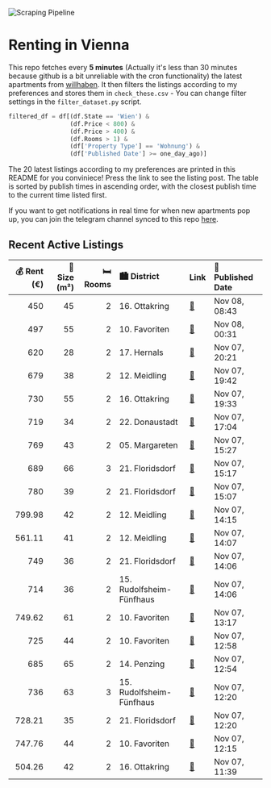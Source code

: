 ![Scraping Pipeline](https://github.com/AthomsG/renting-in-vienna/actions/workflows/run_pipeline.yml/badge.svg)


# Renting in Vienna

This repo fetches every **5 minutes** (Actually it's less than 30 minutes because github is a bit unreliable with the cron functionality) the latest apartments from [willhaben](https://www.willhaben.at/).
It then filters the listings according to my preferences and stores them in `check_these.csv` - You can change filter settings in the `filter_dataset.py` script.

```python
filtered_df = df[(df.State == 'Wien') & 
                 (df.Price < 800) &
                 (df.Price > 400) &
                 (df.Rooms > 1) &
                 (df['Property Type'] == 'Wohnung') &
                 (df['Published Date'] >= one_day_ago)]
```

The 20 latest listings according to my preferences are printed in this README for you conviniece! Press the link to see the listing post.
The table is sorted by publish times in ascending order, with the closest publish time to the current time listed first.

If you want to get notifications in real time for when new apartments pop up, you can join the telegram channel synced to this repo [here](https://t.me/+1HPAYOf5BSsyNTlk).

## Recent Active Listings

|   💰 Rent (€) |   📏 Size (m²) |   🛏️ Rooms | 🏙️ District              | Link                                                                                                                                                                                                                                                         | 📅 Published Date   |
|-------------:|--------------:|-----------:|:-------------------------|:-------------------------------------------------------------------------------------------------------------------------------------------------------------------------------------------------------------------------------------------------------------|:-------------------|
|       450    |            45 |          2 | 16. Ottakring            | [🔗](https://www.willhaben.at/iad/immobilien/d/mietwohnungen/wien/wien-1160-ottakring/gemeindewohnung-direktvergabe-vormerkschein-vor-30.9.2024-%28mit-begr%C3%BCndetem-wohnbedarf%29-1578879730/)                                                            | Nov 08, 08:43      |
|       497    |            55 |          2 | 10. Favoriten            | [🔗](https://www.willhaben.at/iad/immobilien/d/mietwohnungen/wien/wien-1100-favoriten/gemeindewohnung-mit-wundersch%C3%B6ner-aussicht-1972336147/)                                                                                                            | Nov 08, 00:31      |
|       620    |            28 |          2 | 17. Hernals              | [🔗](https://www.willhaben.at/iad/immobilien/d/mietwohnungen/wien/wien-1170-hernals/zweitwohnung-%7C-studentenwohnung-795194672/)                                                                                                                             | Nov 07, 20:21      |
|       679    |            38 |          2 | 12. Meidling             | [🔗](https://www.willhaben.at/iad/immobilien/d/mietwohnungen/wien/wien-1120-meidling/urbanes-wohnen-in-deiner-neuen-2-zimmerwohnung-mit-balkon-im-wildgarten-1852290692/)                                                                                     | Nov 07, 19:42      |
|       730    |            55 |          2 | 16. Ottakring            | [🔗](https://www.willhaben.at/iad/immobilien/d/mietwohnungen/wien/wien-1160-ottakring/provisionsfrei-f%C3%BCr-den-mieter%21-hasnerstra%C3%9Fe-hofruhelage-altbauerstbezug-55m%C2%B2-neue-komplettk%C3%BCche-wg-eignung%21-studenten-bevorzugt%21-1039056920/) | Nov 07, 19:33      |
|       719    |            34 |          2 | 22. Donaustadt           | [🔗](https://www.willhaben.at/iad/immobilien/d/mietwohnungen/wien/wien-1220-donaustadt/1220-wien---kirschbl%C3%BCtenpark---u1-n%C3%A4he-kagran---helle-hofseitige-ruhige-singlewohnung---provisionsfrei-1906948080/)                                          | Nov 07, 17:04      |
|       769    |            43 |          2 | 05. Margareten           | [🔗](https://www.willhaben.at/iad/immobilien/d/mietwohnungen/wien/wien-1050-margareten/sonnige-topmiete---erstbezug-1664639619/)                                                                                                                              | Nov 07, 15:27      |
|       689    |            66 |          3 | 21. Floridsdorf          | [🔗](https://www.willhaben.at/iad/immobilien/d/mietwohnungen/wien/wien-1210-floridsdorf/vermietung-3-zimmer-wohnung-2100524494/)                                                                                                                              | Nov 07, 15:17      |
|       780    |            39 |          2 | 21. Floridsdorf          | [🔗](https://www.willhaben.at/iad/immobilien/d/mietwohnungen/wien/wien-1210-floridsdorf/top-gepflegte-helle-2-zimmer-wohnung-mit-balkon-in-ruhiger-lage-1654625958/)                                                                                          | Nov 07, 15:07      |
|       799.98 |            42 |          2 | 12. Meidling             | [🔗](https://www.willhaben.at/iad/immobilien/d/mietwohnungen/wien/wien-1120-meidling/gem%C3%BCtliche-2-zimmer-wohnung-mit-balkon---n%C3%A4he-meidlinger-hauptstra%C3%9Fe%21-2134798976/)                                                                      | Nov 07, 14:15      |
|       561.11 |            41 |          2 | 12. Meidling             | [🔗](https://www.willhaben.at/iad/immobilien/d/mietwohnungen/wien/wien-1120-meidling/in-sanierung---n%C3%A4he-u4-/-u6-ii-terrasse-im-garten-ii-2-zimmer-mit-separater-k%C3%BCche-ii-beim-gaudenzdorfer-g%C3%BCrtel-798182927/)                                | Nov 07, 14:07      |
|       749    |            36 |          2 | 21. Floridsdorf          | [🔗](https://www.willhaben.at/iad/immobilien/d/mietwohnungen/wien/wien-1210-floridsdorf/1210-wien---sensationelle-ruhige-neubau-gartenwohnung-inklusive-komplettk%C3%BCche-1513762631/)                                                                       | Nov 07, 14:06      |
|       714    |            36 |          2 | 15. Rudolfsheim-Fünfhaus | [🔗](https://www.willhaben.at/iad/immobilien/d/mietwohnungen/wien/wien-1150-rudolfsheim-f%C3%BCnfhaus/wien---1150---klimatisierte-helle-singlewohnung-im-6ten-liftstock---n%C3%A4he-u6-station--gumpendorferstra%C3%9Fe-1762056592/)                          | Nov 07, 14:06      |
|       749.62 |            61 |          2 | 10. Favoriten            | [🔗](https://www.willhaben.at/iad/immobilien/d/mietwohnungen/wien/wien-1100-favoriten/helle-2-zimmer-altbauwohnung-1784266801/)                                                                                                                               | Nov 07, 13:17      |
|       725    |            44 |          2 | 10. Favoriten            | [🔗](https://www.willhaben.at/iad/immobilien/d/mietwohnungen/wien/wien-1100-favoriten/top-erstbezug-mit-kleinem-balkon-1162558783/)                                                                                                                           | Nov 07, 12:58      |
|       685    |            65 |          2 | 14. Penzing              | [🔗](https://www.willhaben.at/iad/immobilien/d/mietwohnungen/wien/wien-1140-penzing/ger%C3%A4umige-gemeindewohnung-im-14.-bezirk-zu-vergeben-868860133/)                                                                                                      | Nov 07, 12:54      |
|       736    |            63 |          3 | 15. Rudolfsheim-Fünfhaus | [🔗](https://www.willhaben.at/iad/immobilien/d/mietwohnungen/wien/wien-1150-rudolfsheim-f%C3%BCnfhaus/gemeindewohnung-direktvergabe-3-zimmer-1859939417/)                                                                                                     | Nov 07, 12:20      |
|       728.21 |            35 |          2 | 21. Floridsdorf          | [🔗](https://www.willhaben.at/iad/immobilien/d/mietwohnungen/wien/wien-1210-floridsdorf/wohnen-in-floridsdorf---2-zimmer-wohnung-mit-balkon-und-garagenplatz-n%C3%A4he-shopping-city-nord-&-klink-floridsdorf-836134213/)                                     | Nov 07, 12:20      |
|       747.76 |            44 |          2 | 10. Favoriten            | [🔗](https://www.willhaben.at/iad/immobilien/d/mietwohnungen/wien/wien-1100-favoriten/traumhaftes-neubauprojekt-mit-hochwertiger-ausstattung-und-freifl%C3%A4chen-in-zentraler-lage-1563246811/)                                                              | Nov 07, 12:15      |
|       504.26 |            42 |          2 | 16. Ottakring            | [🔗](https://www.willhaben.at/iad/immobilien/d/mietwohnungen/wien/wien-1160-ottakring/schmuckst%C3%BCck-am-brunnenmarkt-1009745277/)                                                                                                                          | Nov 07, 11:39      |
